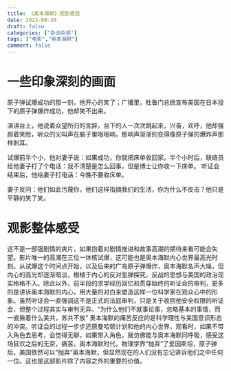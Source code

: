 ```yaml
---
title: 《奥本海默》观影感受
date: 2023-08-30
draft: false
categories: ["杂谈杂感"]
tags: ["电影","奥本海默"]
comment: false
---
```

# 一些印象深刻的画面
原子弹试爆成功的那一刻，他开心的笑了；广播里，杜鲁门总统宣布美国在日本投下的原子弹爆炸成功，他却笑不出来。

演讲台上，他说着众望所归的言辞，台下的人一次次跳起来，兴奋，欢呼，他却强颜着笑脸，听众的尖叫声在脑子里嗡嗡响，那响声渐渐的变得像原子弹的爆炸声那样刺耳。

试爆前半个小，他对妻子说：如果成功，你就把床单收回家。半个小时后，联络员给他妻子打了个电话：我不清楚是怎么回事，但是博士让你收一下床单。
听证会结束后，他给妻子打电话：今晚不要收床单。

妻子反问：他们如此污蔑你，他们这样指摘我们的生活，你为什么不反击？他只是平静的笑了笑。

# 观影整体感受
这不是一部强剧情的爽片，如果抱着对剧情推进和故事高潮的期待来看可能会失望。影片唯一的高潮在三位一体核试爆，这可能也是奥本海默内心世界最高光时刻。从试爆这个时间点开始，以及后来的广岛原子弹爆炸，奥本海默名声大噪，但内心的高光却逐渐暗淡，根植于内心的反对氢弹探究，反战的思想与美国的政治现实格格不入。除此以外，前半段的求学经历回忆和贯穿始终的听证会的审判，更多的是讲诉奥本海默的内心，用大量的对白来塑造这样一位科学家在观众心中的形象。虽然听证会一直强调这不是正式的法庭审判，只是关于收回他安全权限的听证会，但整个过程其实与审判无异。“为什么他们不就事论事，忽略基本的事情，而一直揪着什么美共，苏共不放” 奥本海默的痛苦反应的是科学理性与美国意识形态的冲突。听证会的过程一步步还原曼哈顿计划和他的内心世界，观看时，如果不带入角色去思考，会觉得无聊，如果带入角色，就仿佛能与奥本海默同呼吸，感受这场狂欢之后的无奈，痛苦。奥本海默时代，物理学界“抛弃”了爱因斯坦，原子弹后，美国依然可以“抛弃”奥本海默，但显然现在的人们没有忘记讲诉他们之中任何一位。这也是这部影片除了内容之外的重要的价值。
